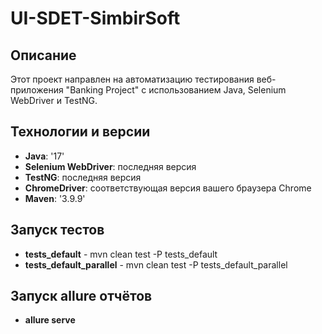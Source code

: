 # UI-SDET-SimbirSoft

## Описание 
Этот проект направлен на автоматизацию тестирования веб-приложения "Banking Project" с использованием Java, Selenium WebDriver и TestNG.

## Технологии и версии

- **Java**: '17'
- **Selenium WebDriver**: последняя версия
- **TestNG**: последняя версия
- **ChromeDriver**: соответствующая версия вашего браузера Chrome
- **Maven**: '3.9.9'

## Запуск тестов 

- **tests_default** - mvn clean test -P tests_default
- **tests_default_parallel** - mvn clean test -P tests_default_parallel

## Запуск allure отчётов

- **allure serve**
